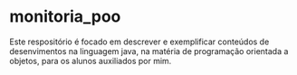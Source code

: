 # monitoria_poo
Este  respositório é focado em descrever e exemplificar conteúdos de desenvimentos na linguagem java, na matéria de programação orientada a objetos, para os alunos auxiliados por mim.

